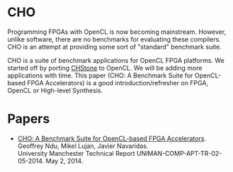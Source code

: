 CHO
=== 
Programming FPGAs with OpenCL is now becoming mainstream. However, unlike software, there are no benchmarks for evaluating these compilers. CHO is an attempt at providing  some sort of "standard" benchmark suite.

CHO is  a suite of benchmark applications for OpenCL FPGA platforms. We started off by porting [CHStone][chstone] to OpenCL. We will be adding more applications with time. This paper (CHO: A Benchmark Suite for OpenCL-based FPGA Accelerators) is a good introduction/refresher on FPGA, OpenCL or High-level Synthesis.

Papers
======
- [CHO: A Benchmark Suite for OpenCL-based FPGA Accelerators][techreport1]. <br>
  Geoffrey Ndu, Mikel Lujan, Javier Navaridas. <br>
  University Manchester Technical Report UNIMAN-COMP-APT-TR-02-05-2014.
  May 2, 2014.

[techreport1]: https://www.escholar.manchester.ac.uk/uk-ac-man-scw:228247
[chstone]:http://www.ertl.jp/chstone/
<script>
  (function(i,s,o,g,r,a,m){i['GoogleAnalyticsObject']=r;i[r]=i[r]||function(){
  (i[r].q=i[r].q||[]).push(arguments)},i[r].l=1*new Date();a=s.createElement(o),
  m=s.getElementsByTagName(o)[0];a.async=1;a.src=g;m.parentNode.insertBefore(a,m)
  })(window,document,'script','//www.google-analytics.com/analytics.js','ga');

  ga('create', 'UA-52519328-1', 'auto');
  ga('send', 'pageview');

</script>


  
